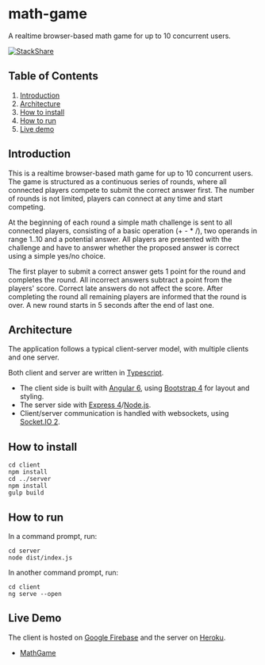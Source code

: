 # math-game

A realtime browser-based math game for up to 10 concurrent users.

[![StackShare](https://img.shields.io/badge/tech-stack-0690fa.svg?style=flat)](https://stackshare.io/lackovic/math-game)

## Table of Contents

1. [Introduction](#introduction)
2. [Architecture](#architecture)
3. [How to install](#how-to-install)
4. [How to run](#how-to-run)
5. [Live demo](#live-demo)

## Introduction

This is a realtime browser-based math game for up to 10 concurrent users. The game is structured as a continuous series of rounds, where all connected players compete to submit the correct answer first. The number of rounds is not limited, players can connect at any time and start competing.

At the beginning of each round a simple math challenge is sent to all connected players, consisting of a basic operation (+ - * /), two operands in range 1..10 and a potential answer. All players are presented with the challenge and have to answer whether the proposed answer is correct using a simple yes/no choice.

The first player to submit a correct answer gets 1 point for the round and completes the round. All incorrect answers subtract a point from the players' score. Correct late answers do not affect the score. After completing the round all remaining players are informed that the round is over. A new round starts in 5 seconds after the end of last one.

## Architecture

The application follows a typical client-server model, with multiple clients and one server.

Both client and server are written in [Typescript](https://www.typescriptlang.org/).

* The client side is built with [Angular 6](https://angular.io/), using [Bootstrap 4](https://getbootstrap.com/) for layout and styling.
* The server side with [Express 4](https://expressjs.com/)/[Node.js](https://nodejs.org/en/).
* Client/server communication is handled with websockets, using [Socket.IO 2](https://socket.io/).

## How to install

```
cd client
npm install
cd ../server
npm install
gulp build
```

## How to run

In a command prompt, run:

```
cd server
node dist/index.js
```

In another command prompt, run:

```
cd client
ng serve --open
```

## Live Demo

The client is hosted on [Google Firebase](https://firebase.google.com/) and the server on [Heroku](https://www.heroku.com/).

* [MathGame](https://marco-math-game.firebaseapp.com/)
